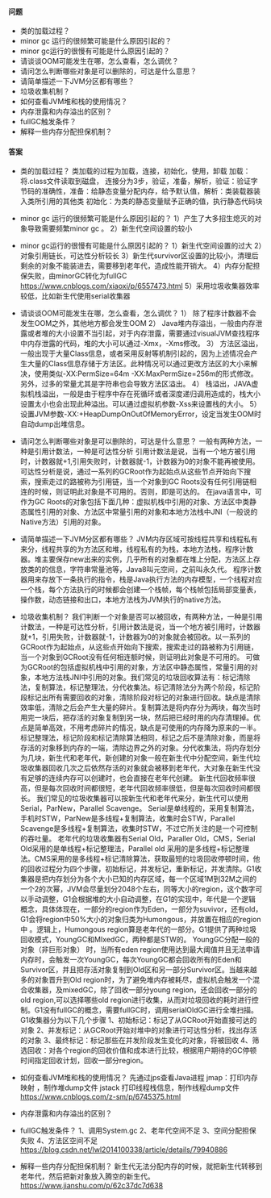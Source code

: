 #### 问题

+ 类的加载过程？
+ minor gc 运行的很频繁可能是什么原因引起的？
+ minor gc运行的很慢有可能是什么原因引起的？
+ 请谈谈OOM可能发生在哪，怎么查看，怎么调优？
+ 请问怎么判断哪些对象是可以删除的，可达是什么意思？
+ 请简单描述一下JVM分区都有哪些？
+ 垃圾收集机制？
+ 如何查看JVM堆和栈的使用情况？
+ 内存泄露和内存溢出的区别？
+ fullGC触发条件？
+ 解释一些内存分配担保机制？


#### 答案

+ 类的加载过程？
类加载的过程为加载，连接，初始化，使用，卸载
加载：将.class文件读取到磁盘，
连接分为3步，验证，准备，解析，验证：验证字节码的准确性，准备：给静态变量分配内存，给予默认值，解析：类装载器装入类所引用的其他类
初始化：为类的静态变量赋予正确的值，执行静态代码块


+ minor gc 运行的很频繁可能是什么原因引起的？
1）产生了大多招生熄灭的对象导致需要频繁minor gc 。
2）新生代空间设置的较小


+ minor gc运行的很慢有可能是什么原因引起的？
1）新生代空间设置的过大
2）对象引用链长，可达性分析较长
3）新生代survivor区设置的比较小，清理后剩余的对象不能装进去，需要移到老年代，造成性能开销大。
4）内存分配担保失败，由minorGC转化为fullGC
https://www.cnblogs.com/xiaoxi/p/6557473.html
5）采用垃圾收集器效率较低，比如新生代使用serial收集器


+ 请谈谈OOM可能发生在哪，怎么查看，怎么调优？
	1）	除了程序计数器不会发生OOM之外，其他地方都会发生OOM
	2）	Java堆内存溢出，一般由内存泄露或者堆的大小设置不当引起，对于内存泄露，需要通过visualJVM查找程序中内存泄露的代码，堆的大小可以通过-Xmx，-Xms修改。
	3）	方法区溢出，一般出现于大量Class信息，或者采用反射等机制引起的，因为上述情况会产生大量的Class信息存储于方法区。此种情况可以通过更改方法区的大小来解决，使用类似-XX:PermSize=64m -XX:MaxPermSize=256m的形式修改。另外，过多的常量尤其是字符串也会导致方法区溢出。
	4）	栈溢出，JAVA虚拟机栈溢出，一般是由于程序中存在死循环或者深度递归调用造成的，栈大小设置太小也会出现此种溢出。可以通过虚拟机参数-Xss来设置栈的大小。
	5）	设置JVM参数-XX:+HeapDumpOnOutOfMemoryError，设定当发生OOM时自动dump出堆信息。


+ 请问怎么判断哪些对象是可以删除的，可达是什么意思？
  一般有两种方法，一种是引用计数法，一种是可达性分析
  引用计数法是说，当有一个地方被引用时，计数器就+1,引用失败时，计数器就-1，计数器为0的对象不能再被使用。
  可达性分析是说，通过一系列的GCRoot作为起始点从这些节点开始向下搜索，搜索走过的路被称为引用链，当一个对象到GC Roots没有任何引用链相连的时候，则证明此对象是不可用的。否则，即是可达的。
  在java语言中，可作为GC Roots的对象包括下面几种：虚拟机栈中引用的对象、方法区中类静态属性引用的对象、方法区中常量引用的对象和本地方法栈中JNI（一般说的Native方法）引用的对象。	


+ 请简单描述一下JVM分区都有哪些？
JVM内存区域可按线程共享和线程私有来分，线程共享的为方法区和堆，线程私有的为栈，本地方法栈，程序计数器。堆主要保存new出来的实例，几乎所有的对象都在堆上分配，方法区上存放类的的信息，字符串常量池等，Java8叫元空间，之前叫永久代。
程序计数器用来存放下一条执行的指令，栈是Java执行方法的内存模型，一个线程对应一个栈，每个方法执行的时候都会创建一个栈帧，每个栈帧包括局部变量表，操作数，动态链接和出口，本地方法栈为JVM执行的native方法。


+ 垃圾收集机制？
我们判断一个对象是否可以被回收，有两种方法，一种是引用计数法，一种是可达性分析，引用计数法是说，当一个地方被引用时，计数器就+1，引用失败，计数器就-1，计数器为0的对象就会被回收。以一系列的GCRoot作为起始点，从这些点开始向下搜索，搜索走过的路被称为引用链，当一个对象到GCRoot没有任何相连额时候，则证明此对象是不可用的。
可做为GCRoot的包括虚拟机栈中引用的对象，方法区中静态属性，常量引用的对象，本地方法栈JNI中引用的对象。我们常见的垃圾回收算法有：标记清除法，复制算法，标记整理法，分代收集法。标记清除法分为两个阶段，标记阶段标记出所有需要回收的对象，清除阶段对标记的对象进行回收。缺点是清除效率低，清除之后会产生大量的碎片。复制算法是将内存分为两块，每次当时用完一块后，把存活的对象复制到另一块，然后把已经时用的内存清理掉。优点是简单高效，不用考虑碎片的情况，缺点是可使用的内存降为原来的一半。
标记整理法，标记阶段和标记清除算法相同，标记之后不是清除对象，而是将存活的对象移到内存的一端，清除边界之外的对象。分代收集法，将内存划分为几块，新生代和老年代，新创建的对象一般在新生代中分配空间，新生代垃圾收集器回收几次之后依然存活的对象就会被移到老年代，大对象在新生代没有足够的连续内存可以创建时，也会直接在老年代创建。
新生代回收频率很高，但是每次回收时间都很短，老年代回收频率很低，但是每次回收时间都很长。
我们常见的垃圾收集器可以按新生代和老年代来分，新生代可以使用Serial，ParNew，Parallel Scavenge。
Serial是单线程的，采用复制算法，手机时STW，ParNew是多线程+复制算法，收集时会STW，Parallel Scavenge是多线程+复制算法，收集时STW，不过它所关注的是一个可控制的吞吐量。
老年代的垃圾收集器有Serial Old，Paraller Old，CMS，Serial Old采用的是单线程+标记整理法，Parallel old 采用的是多线程+标记整理法。CMS采用的是多线程+标记清除算法，获取最短的垃圾回收停顿时间，他的回收过程分为四个步骤，初始标记，并发标记，重新标记，并发清除。G1收集器是把内存划分为各个大小已知的内存区域，每一个区域1M到32M之间的一个2的次幂，JVM会尽量划分2048个左右，同等大小的region，这个数字可以手动调整，G1会根据堆的大小自动调整，在G1的实现中，年代是一个逻辑概念，具体体现在，一部分的region作为Eden，一部分为suvivor，还有old，G1会将region中50%大小的对象归类为Humongous，并放置在相应的region中 。逻辑上，Humongous region算是老年代的一部分。G1提供了两种垃圾回收模式，YoungGC和MIxedGC，两种都是STW的。
YoungGC分配一般的对象（非巨形对象） 时，当所有eden region使用达到最大阈值并且无法申请内存时，会触发一次YoungGC，每次YoungGC都会回收所有的Eden和Survivor区，并且把存活对象复制到Old区和另一部分Survivor区。当越来越多的对象晋升到Old region时，为了避免堆内存被耗尽，虚拟机会触发一个混合收集器，及mixedGC，除了回收一部分young region，还会回收一部分的old region,可以选择哪些old region进行收集，从而对垃圾回收的耗时进行控制。G1没有fullGC的概念，需要fullGC时，调用serialOldGC进行全堆扫描。G1收集器分为以下几个步骤
1、初始标记：标记了从GCRoot开始直接可达的对象
2、并发标记：从GCRoot开始对堆中的对象进行可达性分析，找出存活的对象
3、最终标记：标记那些在并发阶段发生变化的对象，将被回收
4、筛选回收：对各个region的回收价值和成本进行比较，根据用户期待的GC停顿时间指定回收计划，回收一部分region。


+ 如何查看JVM堆和栈的使用情况？
先通过jps查看Java进程
jmap：打印内存映射 ，制作堆dump文件
jstack 打印线程栈信息，制作线程dump文件
https://www.cnblogs.com/z-sm/p/6745375.html


+ 内存泄露和内存溢出的区别？
+ fullGC触发条件？
1、调用System.gc
2、老年代空间不足
3、空间分配担保失败
4、方法区空间不足
https://blog.csdn.net/lwl2014100338/article/details/79940886


+ 解释一些内存分配担保机制？	
新生代无法分配内存的时候，就把新生代转移到老年代，然后把新对象放入腾空的新生代。
https://www.jianshu.com/p/62c37dc7d638
